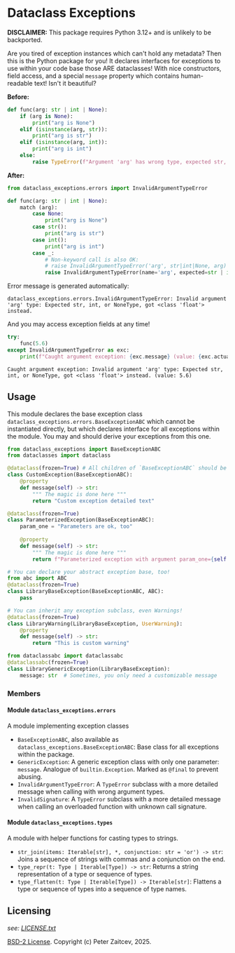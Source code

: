 # Dataclass Exceptions

**DISCLAIMER:** This package requires Python 3.12+ and is unlikely to be backported.

Are you tired of exception instances which can't hold any metadata?
Then this is the Python package for you!
It declares interfaces for exceptions to use within your code base those ARE dataclasses!
With nice constructors, field access,
and a special `message` property which contains human-readable text!
Isn't it beautiful?

**Before:**
```python
def func(arg: str | int | None):
    if (arg is None):
        print("arg is None")
    elif (isinstance(arg, str)):
        print("arg is str")
    elif (isinstance(arg, int)):
        print("arg is int")
    else:
        raise TypeError(f"Argument 'arg' has wrong type, expected str, int, or None, got {type(arg)}")
```

**After:**
```python
from dataclass_exceptions.errors import InvalidArgumentTypeError

def func(arg: str | int | None):
    match (arg):
        case None:
            print("arg is None")
        case str():
            print("arg is str")
        case int():
            print("arg is int")
        case _:
            # Non-keyword call is also OK:
            # raise InvalidArgumentTypeError('arg', str|int|None, arg)
            raise InvalidArgumentTypeError(name='arg', expected=str | int | None, actual=arg)
```

Error message is generated automatically:
```text
dataclass_exceptions.errors.InvalidArgumentTypeError: Invalid argument 'arg' type: Expected str, int, or NoneType, got <class 'float'> instead.
```

And you may access exception fields at any time!
```python
try:
    func(5.6)
except InvalidArgumentTypeError as exc:
    print(f"Caught argument exception: {exc.message} (value: {exc.actual})")
```
```text
Caught argument exception: Invalid argument 'arg' type: Expected str, int, or NoneType, got <class 'float'> instead. (value: 5.6)
```

## Usage
This module declares the base exception class `dataclass_exceptions.errors.BaseExceptionABC` which cannot be instantiated directly,
but which declares interface for all exceptions within the module.
You may and should derive your exceptions from this one.

```python
from dataclass_exceptions import BaseExceptionABC
from dataclasses import dataclass

@dataclass(frozen=True) # All children of `BaseExceptionABC` should be frozen
class CustomException(BaseExceptionABC):
    @property
    def message(self) -> str:
        """ The magic is done here """
        return "Custom exception detailed text"

@dataclass(frozen=True)
class ParameterizedException(BaseExceptionABC):
    param_one = "Parameters are ok, too"
    
    @property
    def message(self) -> str:
        """ The magic is done here """
        return f"Parameterized exception with argument param_one={self.param_one!r}"

# You can declare your abstract exception base, too!
from abc import ABC
@dataclass(frozen=True)
class LibraryBaseException(BaseExceptionABC, ABC):
    pass

# You can inherit any exception subclass, even Warnings!
@dataclass(frozen=True)
class LibraryWarning(LibraryBaseException, UserWarning):
    @property
    def message(self) -> str:
        return "This is custom warning"

from dataclassabc import dataclassabc
@dataclassabc(frozen=True)
class LibraryGenericException(LibraryBaseException):
    message: str  # Sometimes, you only need a customizable message
```

### Members
#### Module `dataclass_exceptions.errors`
A module implementing exception classes
 * `BaseExceptionABC`, also available as `dataclass_exceptions.BaseExceptionABC`:
   Base class for all exceptions within the package.
 * `GenericException`:
   A generic exception class with only one parameter: `message`.
   Analogue of `builtin.Exception`.
   Marked as `@final` to prevent abusing.
 * `InvalidArgumentTypeError`:
   A `TypeError` subclass with a more detailed message when calling with wrong argument types.
 * `InvalidSignature`:
   A `TypeError` subclass with a more detailed message when calling
   an overloaded function with unknown call signature.

#### Module `dataclass_exceptions.types`
A module with helper functions for casting types to strings.
 * `str_join(items: Iterable[str], *, conjunction: str = 'or') -> str`:
    Joins a sequence of strings with commas and a conjunction on the end.
 * `type_repr(t: Type | Iterable[Type]) -> str`:
    Returns a string representation of a type or sequence of types.
 * `type_flatten(t: Type | Iterable[Type]) -> Iterable[str]`:
    Flattens a type or sequence of types into a sequence of type names.


## Licensing
*see: [LICENSE.txt](./LICENSE.txt)*

[BSD-2 License].
Copyright (c) Peter Zaitcev, 2025.

<!-- Links -->
[BSD-2 License]: https://opensource.org/license/bsd-2-clause
